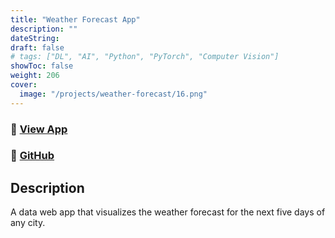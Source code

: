 ```yaml
---
title: "Weather Forecast App"
description: ""
dateString:
draft: false
# tags: ["DL", "AI", "Python", "PyTorch", "Computer Vision"]
showToc: false
weight: 206
cover:
  image: "/projects/weather-forecast/16.png"
---
```


### 🔗 [View App](https://weather-forecast-25.herokuapp.com)

### 🔗 [GitHub](https://github.com/JEETDESAI25/Weather-Forecast-Data-App)

## Description

A data web app that visualizes the weather forecast for the next five days of any city.
